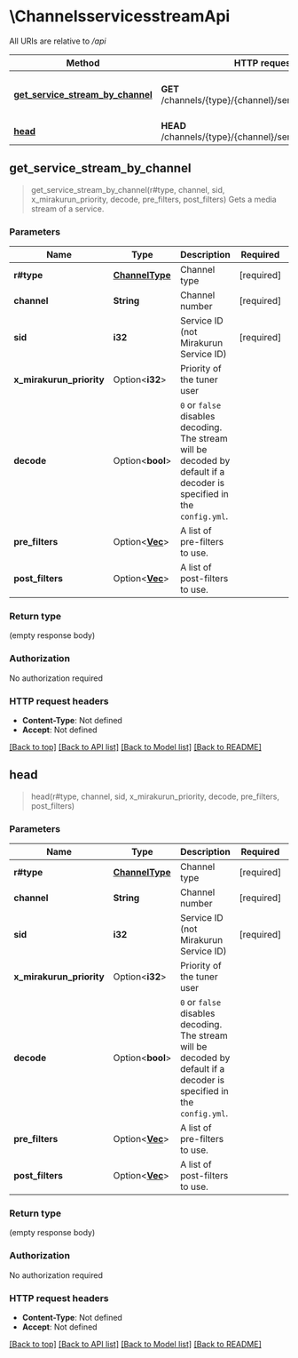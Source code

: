 # \ChannelsservicesstreamApi

All URIs are relative to */api*

Method | HTTP request | Description
------------- | ------------- | -------------
[**get_service_stream_by_channel**](ChannelsservicesstreamApi.md#get_service_stream_by_channel) | **GET** /channels/{type}/{channel}/services/{sid}/stream | Gets a media stream of a service.
[**head**](ChannelsservicesstreamApi.md#head) | **HEAD** /channels/{type}/{channel}/services/{sid}/stream | 



## get_service_stream_by_channel

> get_service_stream_by_channel(r#type, channel, sid, x_mirakurun_priority, decode, pre_filters, post_filters)
Gets a media stream of a service.

### Parameters


Name | Type | Description  | Required | Notes
------------- | ------------- | ------------- | ------------- | -------------
**r#type** | [**ChannelType**](.md) | Channel type | [required] |
**channel** | **String** | Channel number | [required] |
**sid** | **i32** | Service ID (not Mirakurun Service ID) | [required] |
**x_mirakurun_priority** | Option<**i32**> | Priority of the tuner user |  |
**decode** | Option<**bool**> | `0` or `false` disables decoding.  The stream will be decoded by default if a decoder is specified in the `config.yml`. |  |
**pre_filters** | Option<[**Vec<String>**](String.md)> | A list of pre-filters to use. |  |
**post_filters** | Option<[**Vec<String>**](String.md)> | A list of post-filters to use. |  |

### Return type

 (empty response body)

### Authorization

No authorization required

### HTTP request headers

- **Content-Type**: Not defined
- **Accept**: Not defined

[[Back to top]](#) [[Back to API list]](../README.md#documentation-for-api-endpoints) [[Back to Model list]](../README.md#documentation-for-models) [[Back to README]](../README.md)


## head

> head(r#type, channel, sid, x_mirakurun_priority, decode, pre_filters, post_filters)


### Parameters


Name | Type | Description  | Required | Notes
------------- | ------------- | ------------- | ------------- | -------------
**r#type** | [**ChannelType**](.md) | Channel type | [required] |
**channel** | **String** | Channel number | [required] |
**sid** | **i32** | Service ID (not Mirakurun Service ID) | [required] |
**x_mirakurun_priority** | Option<**i32**> | Priority of the tuner user |  |
**decode** | Option<**bool**> | `0` or `false` disables decoding.  The stream will be decoded by default if a decoder is specified in the `config.yml`. |  |
**pre_filters** | Option<[**Vec<String>**](String.md)> | A list of pre-filters to use. |  |
**post_filters** | Option<[**Vec<String>**](String.md)> | A list of post-filters to use. |  |

### Return type

 (empty response body)

### Authorization

No authorization required

### HTTP request headers

- **Content-Type**: Not defined
- **Accept**: Not defined

[[Back to top]](#) [[Back to API list]](../README.md#documentation-for-api-endpoints) [[Back to Model list]](../README.md#documentation-for-models) [[Back to README]](../README.md)

